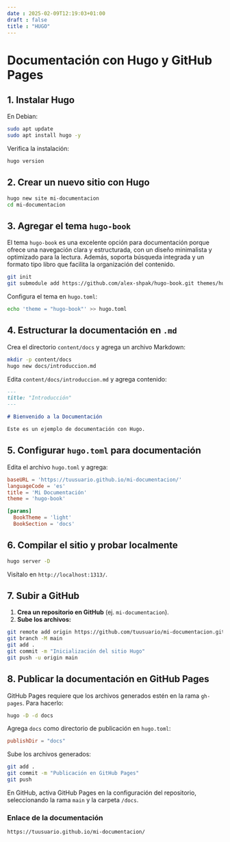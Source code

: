 ```yaml
---
date : 2025-02-09T12:19:03+01:00
draft : false
title : "HUGO"
---
```


# Documentación con Hugo y GitHub Pages

## 1. Instalar Hugo

En Debian:

```bash
sudo apt update
sudo apt install hugo -y
```

Verifica la instalación:

```bash
hugo version
```

## 2. Crear un nuevo sitio con Hugo

```bash
hugo new site mi-documentacion
cd mi-documentacion
```

## 3. Agregar el tema `hugo-book`

El tema `hugo-book` es una excelente opción para documentación porque ofrece una navegación clara y estructurada, con un diseño minimalista y optimizado para la lectura. Además, soporta búsqueda integrada y un formato tipo libro que facilita la organización del contenido.

```bash
git init
git submodule add https://github.com/alex-shpak/hugo-book.git themes/hugo-book
```

Configura el tema en `hugo.toml`:

```bash
echo 'theme = "hugo-book"' >> hugo.toml
```

## 4. Estructurar la documentación en `.md`

Crea el directorio `content/docs` y agrega un archivo Markdown:

```bash
mkdir -p content/docs
hugo new docs/introduccion.md
```

Edita `content/docs/introduccion.md` y agrega contenido:

```markdown
---
title: "Introducción"
---

# Bienvenido a la Documentación

Este es un ejemplo de documentación con Hugo.
```

## 5. Configurar `hugo.toml` para documentación

Edita el archivo `hugo.toml` y agrega:

```toml
baseURL = 'https://tuusuario.github.io/mi-documentacion/'
languageCode = 'es'
title = 'Mi Documentación'
theme = 'hugo-book'

[params]
  BookTheme = 'light'
  BookSection = 'docs'
```

## 6. Compilar el sitio y probar localmente

```bash
hugo server -D
```

Visítalo en `http://localhost:1313/`.

## 7. Subir a GitHub

1. **Crea un repositorio en GitHub** (ej. `mi-documentacion`).
2. **Sube los archivos:**

```bash
git remote add origin https://github.com/tuusuario/mi-documentacion.git
git branch -M main
git add .
git commit -m "Inicialización del sitio Hugo"
git push -u origin main
```

## 8. Publicar la documentación en GitHub Pages

GitHub Pages requiere que los archivos generados estén en la rama `gh-pages`. Para hacerlo:

```bash
hugo -D -d docs
```

Agrega `docs` como directorio de publicación en `hugo.toml`:

```toml
publishDir = "docs"
```

Sube los archivos generados:

```bash
git add .
git commit -m "Publicación en GitHub Pages"
git push
```

En GitHub, activa GitHub Pages en la configuración del repositorio, seleccionando la rama `main` y la carpeta `/docs`.

### Enlace de la documentación

```
https://tuusuario.github.io/mi-documentacion/
```

